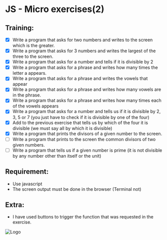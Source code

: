 
# JS - Micro exercises(2)

## Training:

-  [x] Write a program that asks for two numbers and writes to the screen which is the greater.
-  [x] Write a program that asks for 3 numbers and writes the largest of the three to the screen.
-  [x] Write a program that asks for a number and tells if it is divisible by 2
-  [x] Write a program that asks for a phrase and writes how many times the letter a appears.
-  [x] Write a program that asks for a phrase and writes the vowels that appear
-  [x] Write a program that asks for a phrase and writes how many vowels are in the phrase.
-  [x] Write a program that asks for a phrase and writes how many times each of the vowels appears
-  [x] Write a program that asks for a number and tells us if it is divisible by 2, 3, 5 or 7 (you just have to check if it is divisible by one of the four)
-  [x] Add to the previous exercise that tells us by which of the four it is divisible (we must say all by which it is divisible)
-  [x] Write a program that prints the divisors of a given number to the screen.
-  [ ] Write a program that prints to the screen the common divisors of two given numbers.
-  [ ] Write a program that tells us if a given number is prime (it is not divisible by any number other than itself or the unit)

## Requirement:
- Use javascript
- The screen output must be done in the browser (Terminal not)

## Extra: 
- I have used buttons to trigger the function that was requested in the exercise.

![Logo](https://cdn.discordapp.com/attachments/977641039953293362/1003255488294682644/budaFondo.png)

